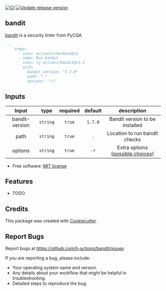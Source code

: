 [![CI](https://github.com/tj-actions/bandit/workflows/CI/badge.svg)](https://github.com/tj-actions/bandit/actions?query=workflow%3ACI)  [![Update release version](https://github.com/tj-actions/bandit/workflows/Update%20release%20version/badge.svg)](https://github.com/tj-actions/bandit/actions?query=workflow%3A%22Update+release+version%22)

bandit
------

[bandit](https://github.com/PyCQA/bandit) is a security linter from PyCQA

```yaml
...
    steps:
      - uses: actions/checkout@v2
      - name: Run bandit
        uses: tj-actions/bandit@v1.2
        with:
          bandit_version: "1.7.0"
          path: "."
          options: "-r"
```


## Inputs

|   Input       |    type    |  required     |  default                      |  description  |
|:-------------:|:-----------:|:-------------:|:----------------------------:|:-------------:|
| bandit-version |  `string`   |    `true`    | `1.7.0`                      | Bandit version to be installed  |
| path |  `string`   |    `true`    | `.`                      | Location to run bandit checks  |
| options |  `string`   |    `true`    | `-r`                      | Extra options ([possible choices](https://github.com/PyCQA/bandit#usage))  |



* Free software: [MIT license](LICENSE)

Features
--------

* TODO


Credits
-------

This package was created with [Cookiecutter](https://github.com/cookiecutter/cookiecutter).



Report Bugs
-----------

Report bugs at https://github.com/tj-actions/bandit/issues.

If you are reporting a bug, please include:

* Your operating system name and version.
* Any details about your workflow that might be helpful in troubleshooting.
* Detailed steps to reproduce the bug.
